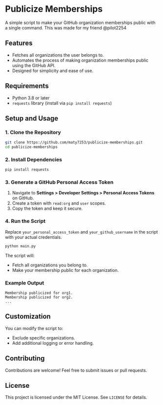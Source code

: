 # Publicize Memberships

A simple script to make your GitHub organization memberships public with a single command. This was made for my friend @pilot2254

## Features
- Fetches all organizations the user belongs to.
- Automates the process of making organization memberships public using the GitHub API.
- Designed for simplicity and ease of use.

## Requirements
- Python 3.8 or later
- `requests` library (install via `pip install requests`)

## Setup and Usage

### 1. Clone the Repository
```bash
git clone https://github.com/maty7253/publicize-memberships.git
cd publicize-memberships
```

### 2. Install Dependencies
```bash
pip install requests
```

### 3. Generate a GitHub Personal Access Token
1. Navigate to **Settings > Developer Settings > Personal Access Tokens** on GitHub.
2. Create a token with `read:org` and `user` scopes.
3. Copy the token and keep it secure.

### 4. Run the Script
Replace `your_personal_access_token` and `your_github_username` in the script with your actual credentials.

```bash
python main.py
```

The script will:
- Fetch all organizations you belong to.
- Make your membership public for each organization.

### Example Output

```
Membership publicized for org1.
Membership publicized for org2.
...
```

## Customization
You can modify the script to:
- Exclude specific organizations.
- Add additional logging or error handling.

## Contributing
Contributions are welcome! Feel free to submit issues or pull requests.

## License
This project is licensed under the MIT License. See `LICENSE` for details.
